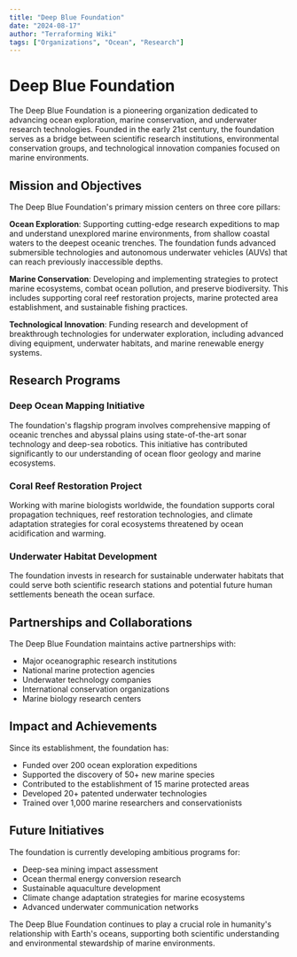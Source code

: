 ```yaml
---
title: "Deep Blue Foundation"
date: "2024-08-17"
author: "Terraforming Wiki"
tags: ["Organizations", "Ocean", "Research"]
---
```


# Deep Blue Foundation

The Deep Blue Foundation is a pioneering organization dedicated to advancing ocean exploration, marine conservation, and underwater research technologies. Founded in the early 21st century, the foundation serves as a bridge between scientific research institutions, environmental conservation groups, and technological innovation companies focused on marine environments.

## Mission and Objectives

The Deep Blue Foundation's primary mission centers on three core pillars:

**Ocean Exploration**: Supporting cutting-edge research expeditions to map and understand unexplored marine environments, from shallow coastal waters to the deepest oceanic trenches. The foundation funds advanced submersible technologies and autonomous underwater vehicles (AUVs) that can reach previously inaccessible depths.

**Marine Conservation**: Developing and implementing strategies to protect marine ecosystems, combat ocean pollution, and preserve biodiversity. This includes supporting coral reef restoration projects, marine protected area establishment, and sustainable fishing practices.

**Technological Innovation**: Funding research and development of breakthrough technologies for underwater exploration, including advanced diving equipment, underwater habitats, and marine renewable energy systems.

## Research Programs

### Deep Ocean Mapping Initiative
The foundation's flagship program involves comprehensive mapping of oceanic trenches and abyssal plains using state-of-the-art sonar technology and deep-sea robotics. This initiative has contributed significantly to our understanding of ocean floor geology and marine ecosystems.

### Coral Reef Restoration Project
Working with marine biologists worldwide, the foundation supports coral propagation techniques, reef restoration technologies, and climate adaptation strategies for coral ecosystems threatened by ocean acidification and warming.

### Underwater Habitat Development
The foundation invests in research for sustainable underwater habitats that could serve both scientific research stations and potential future human settlements beneath the ocean surface.

## Partnerships and Collaborations

The Deep Blue Foundation maintains active partnerships with:
- Major oceanographic research institutions
- National marine protection agencies
- Underwater technology companies
- International conservation organizations
- Marine biology research centers

## Impact and Achievements

Since its establishment, the foundation has:
- Funded over 200 ocean exploration expeditions
- Supported the discovery of 50+ new marine species
- Contributed to the establishment of 15 marine protected areas
- Developed 20+ patented underwater technologies
- Trained over 1,000 marine researchers and conservationists

## Future Initiatives

The foundation is currently developing ambitious programs for:
- Deep-sea mining impact assessment
- Ocean thermal energy conversion research
- Sustainable aquaculture development
- Climate change adaptation strategies for marine ecosystems
- Advanced underwater communication networks

The Deep Blue Foundation continues to play a crucial role in humanity's relationship with Earth's oceans, supporting both scientific understanding and environmental stewardship of marine environments.